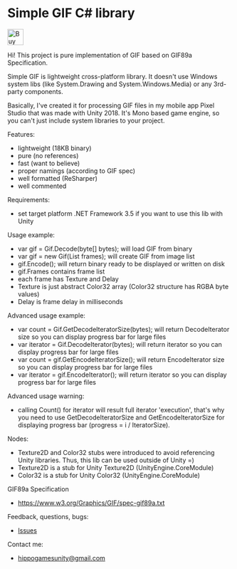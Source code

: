 # Simple GIF C# library

<a href='https://ko-fi.com/S6S5DWU2' target='_blank'><img height='36' style='border:0px;height:36px;' src='https://az743702.vo.msecnd.net/cdn/kofi2.png?v=0' border='0' alt='Buy Me a Coffee at ko-fi.com' /></a>

Hi! This project is pure implementation of GIF based on GIF89a Specification.

Simple GIF is lightweight cross-platform library. It doesn't use Windows system libs (like System.Drawing and System.Windows.Media) or any 3rd-party components.

Basically, I've created it for processing GIF files in my mobile app Pixel Studio that was made with Unity 2018. It's Mono based game engine, so you can't just include system libraries to your project.

Features:
- lightweight (18KB binary)
- pure (no references)
- fast (want to believe)
- proper namings (according to GIF spec)
- well formatted (ReSharper)
- well commented

Requirements:
- set target platform .NET Framework 3.5 if you want to use this lib with Unity

Usage example:
- var gif = Gif.Decode(byte[] bytes); will load GIF from binary
- var gif = new Gif(List<GifFrame> frames); will create GIF from image list
- gif.Encode(); will return binary ready to be displayed or written on disk
- gif.Frames contains frame list
- each frame has Texture and Delay
- Texture is just abstract Color32 array (Color32 structure has RGBA byte values)
- Delay is frame delay in milliseconds

Advanced usage example:
- var count = Gif.GetDecodeIteratorSize(bytes); will return DecodeIterator size so you can display progress bar for large files
- var iterator = Gif.DecodeIterator(bytes); will return iterator so you can display progress bar for large files
- var count = gif.GetEncodeIteratorSize(); will return EncodeIterator size so you can display progress bar for large files
- var iterator = gif.EncodeIterator(); will return iterator so you can display progress bar for large files

Advanced usage warning:
- calling Count() for iterator will result full iterator 'execution', that's why you need to use GetDecodeIteratorSize and GetEncodeIteratorSize for displaying progress bar (progress = i / IteratorSize).


Nodes:
- Texture2D and Color32 stubs were introduced to avoid referencing Unity libraries. Thus, this lib can be used outside of Unity =)
- Texture2D is a stub for Unity Texture2D (UnityEngine.CoreModule)
- Color32 is a stub for Unity Color32 (UnityEngine.CoreModule)

GIF89a Specification
- https://www.w3.org/Graphics/GIF/spec-gif89a.txt

Feedback, questions, bugs:
- <a href="https://github.com/hippogamesunity/SimpleGif/issues">Issues</a>

Contact me:
- hippogamesunity@gmail.com
